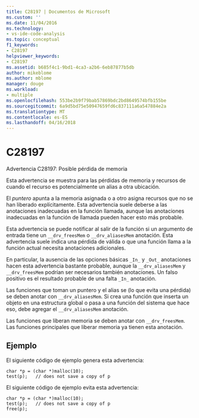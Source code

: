 ```yaml
---
title: C28197 | Documentos de Microsoft
ms.custom: ''
ms.date: 11/04/2016
ms.technology:
- vs-ide-code-analysis
ms.topic: conceptual
f1_keywords:
- C28197
helpviewer_keywords:
- C28197
ms.assetid: b685f4c1-9bd1-4ca3-a2b6-6eb87877b5db
author: mikeblome
ms.author: mblome
manager: douge
ms.workload:
- multiple
ms.openlocfilehash: 553be2b9f79bab57869bdc2bd8649574bfb155be
ms.sourcegitcommit: 6a9d5bd75e50947659fd6c837111a6a547884e2a
ms.translationtype: MT
ms.contentlocale: es-ES
ms.lasthandoff: 04/16/2018
---
```

# <a name="c28197"></a>C28197
Advertencia C28197: Posible pérdida de memoria  
  
 Esta advertencia se muestra para las pérdidas de memoria y recursos de cuando el recurso es potencialmente un alias a otra ubicación.  
  
 El *puntero* apunta a la memoria asignada o a otro asigna recursos que no se han liberado explícitamente. Esta advertencia suele deberse a las anotaciones inadecuadas en la función llamada, aunque las anotaciones inadecuadas en la función de llamada pueden hacer esto más probable.  
  
 Esta advertencia se puede notificar al salir de la función si un argumento de entrada tiene un `__drv_freesMem` o `__drv_aliasesMem` anotación. Esta advertencia suele indica una pérdida de válida o que una función llama a la función actual necesita anotaciones adicionales.  
  
 En particular, la ausencia de las opciones básicas `_In_` y `_Out_` anotaciones hacen esta advertencia bastante probable, aunque la `__drv_aliasesMem` y `__drv_freesMem` podrían ser necesarios también anotaciones. Un falso positivo es el resultado probable de una falta `_In_` anotación.  
  
 Las funciones que toman un puntero y el alias se (lo que evita una pérdida) se deben anotar con `__drv_aliasesMem`. Si crea una función que inserta un objeto en una estructura global o pasa a una función del sistema que hace eso, debe agregar el `__drv_aliasesMem` anotación.  
  
 Las funciones que liberan memoria se deben anotar con `__drv_freesMem`. Las funciones principales que liberar memoria ya tienen esta anotación.  
  
## <a name="example"></a>Ejemplo  
 El siguiente código de ejemplo genera esta advertencia:  
  
```  
char *p = (char *)malloc(10);  
test(p);   // does not save a copy of p  
```  
  
 El siguiente código de ejemplo evita esta advertencia:  
  
```  
char *p = (char *)malloc(10);  
test(p);   // does not save a copy of p  
free(p);  
```